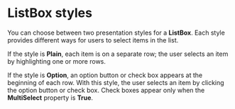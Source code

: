 
# ListBox styles

You can choose between two presentation styles for a  **ListBox**. Each style provides different ways for users to select items in the list.

If the style is  **Plain**, each item is on a separate row; the user selects an item by highlighting one or more rows.

If the style is  **Option**, an option button or check box appears at the beginning of each row. With this style, the user selects an item by clicking the option button or check box. Check boxes appear only when the  **MultiSelect** property is **True**.

